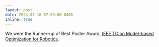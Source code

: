```yaml
---
layout: post
date: 2024-07-16 07:59:00-0400
inline: true
---
```


We were the Runner-up of Best Poster Award, [IEEE TC on Model-based Optimization for Robotics](https://www.tcoptrob.org/news/2024-07-16/).